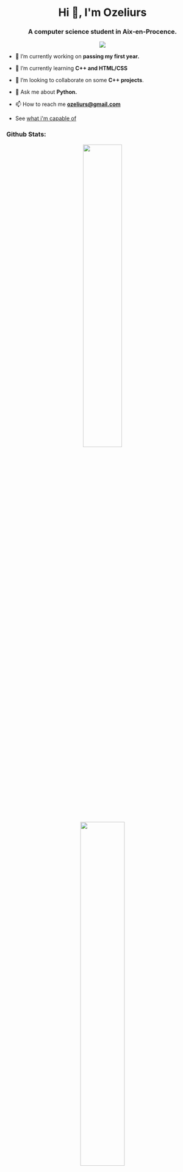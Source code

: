 <h1 align="center">Hi 👋, I'm Ozeliurs</h1>
<h3 align="center">A computer science student in Aix-en-Procence.</h3>

<p align="center"><img src="https://komarev.com/ghpvc/?username=ozeliurs-maximebilly&label=Profile%20views&color=0e75b6&style=flat"></p>

- 🔭 I’m currently working on **passing my first year.**

- 🌱 I’m currently learning **C++ and HTML/CSS**

- 👯 I’m looking to collaborate on some **C++ projects**.

- 💬 Ask me about **Python.**

- 📫 How to reach me **ozeliurs@gmail.com**

- See [what i'm capable of](https://ozeliurs.com)

<h3 align="left">Github Stats:</h3>
<p align="center"><img src="https://github-readme-stats.vercel.app/api?username=ozeliurs-MaximeBilly" width="45%">
<p align="center"><img src="https://github-readme-streak-stats.herokuapp.com/?user=kritika-pattalam&theme=white" width="48%"></p>

<h3 align="left">Listen with me:</h3>
<p align="center"><img src="https://spotify-github-profile.vercel.app/api/view?uid=ij8hbagzwbrs3xv770thmuyvt&cover_image=true&theme=default"></p>

<h3 align="left">Connect with me:</h3>
<p align="left">
<a href="https://twitter.com/ozeliurs" target="blank"><img align="center" src="https://cdn.jsdelivr.net/npm/simple-icons@3.0.1/icons/twitter.svg" alt="ozeliurs" height="30" width="40" /></a>
<a href="https://instagram.com/electromaxperso" target="blank"><img align="center" src="https://cdn.jsdelivr.net/npm/simple-icons@3.0.1/icons/instagram.svg" alt="electromaxperso" height="30" width="40" /></a>
</p>
